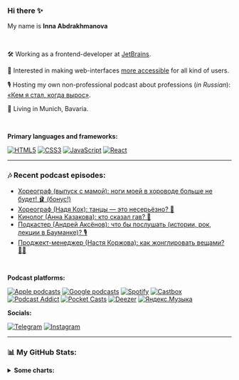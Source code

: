 ### Hi there ✨

<!--
**IPogorelova/IPogorelova** is a ✨ _special_ ✨ repository because its `README.md` (this file) appears on your GitHub profile.

Here are some ideas to get you started:

- 🔭 I’m currently working on ...
- 🌱 I’m currently learning ...
- 👯 I’m looking to collaborate on ...
- 🤔 I’m looking for help with ...
- 💬 Ask me about ...
- 📫 How to reach me: ...
- 😄 Pronouns: ...
- ⚡ Fun fact: ...
-->

My name is **Inna Abdrakhmanova**

<br />

🛠 Working as a frontend-developer at [JetBrains](https://www.jetbrains.com/).

🌱 Interested in making web-interfaces [more accessible](https://www.w3.org/WAI/standards-guidelines/) for all kind of users.

🎙 Hosting my own non-professional podcast about professions (_in Russian_):  [«Кем я стал, когда вырос»](https://kemstalkogdavyros.mave.digital/).

🥨 Living in Munich, Bavaria.

<br />

**Primary languages and frameworks:**

[![HTML5](https://img.shields.io/badge/HTML5-E34F26?style=for-the-badge&logo=html5&logoColor=white)](#)
[![CSS3](https://img.shields.io/badge/CSS3-1572B6?style=for-the-badge&logo=css3&logoColor=white)](#)
[![JavaScript](https://img.shields.io/badge/javascript-%23323330.svg?style=for-the-badge&logo=javascript&logoColor=%23F7DF1E)](#)
[![React](https://img.shields.io/badge/React-20232A?style=for-the-badge&logo=react&logoColor=61DAFB)](#)

---

### 🎶 Recent podcast episodes:

<!--START_SECTION:feed-->
* [Хореограф (выпуск с мамой): ноги моей в хороводе больше не будет! 🩰 (бонус!)](https:&#x2F;&#x2F;kemstalkogdavyros.mave.digital&#x2F;ep-26)
* [Хореограф (Надя Кох): танцы — это несерьёзно? 💃](https:&#x2F;&#x2F;kemstalkogdavyros.mave.digital&#x2F;ep-24)
* [Кинолог (Анна Казакова): кто сказал гав? 🐶](https:&#x2F;&#x2F;kemstalkogdavyros.mave.digital&#x2F;ep-23)
* [Подкастер (Андрей Аксёнов): что бы послушать (истории, рок, лекции в Бауманке)? 🎙️](https:&#x2F;&#x2F;kemstalkogdavyros.mave.digital&#x2F;ep-22)
* [Проджект-менеджер (Настя Коржова): как жонглировать вещами? 🤹‍♀️](https:&#x2F;&#x2F;kemstalkogdavyros.mave.digital&#x2F;ep-21)
<!--END_SECTION:feed-->

<br />

**Podcast platforms:**

[![Apple podcasts](https://img.shields.io/badge/Apple_Podcasts-9933CC?style=for-the-badge&logo=apple-podcasts&logoColor=white)](https://podcasts.apple.com/us/podcast/кем-я-стал-когда-вырос/id1627673416)
[![Google podcasts](https://img.shields.io/badge/Google_Podcasts-4285F4?style=for-the-badge&logo=google-podcasts&logoColor=white)](https://podcasts.google.com/feed/aHR0cHM6Ly9jbG91ZC5tYXZlLmRpZ2l0YWwvMzg4MDc)
[![Spotify](https://img.shields.io/badge/Spotify-1ED760?&style=for-the-badge&logo=spotify&logoColor=white)](https://open.spotify.com/show/2fHafIKRQHyaaptmwc9fSr)
[![Castbox](https://img.shields.io/badge/Castbox-f55b23?&style=for-the-badge&logo=castbox&logoColor=white)](https://castbox.fm/channel/id4966758?utm_source=podcaster&utm_medium=dlink&utm_campaign=c_4966758&utm_content=%D0%9A%D0%B5%D0%BC%20%D1%8F%20%D1%81%D1%82%D0%B0%D0%BB%2C%20%D0%BA%D0%BE%D0%B3%D0%B4%D0%B0%20%D0%B2%D1%8B%D1%80%D0%BE%D1%81-CastBox_FM)
[![Podcast Addict](https://img.shields.io/badge/Podcast_Addict-f4842d?&style=for-the-badge&logo=podcast-addict&logoColor=white)](https://podcastaddict.com/podcast/3987383)
[![Pocket Casts](https://img.shields.io/badge/Pocket_Casts-F43E37?&style=for-the-badge&logo=pocket-casts&logoColor=white)](https://pca.st/6dftd2tw)
[![Deezer](https://img.shields.io/badge/Deezer-2692b7?style=for-the-badge&logo=deezer&logoColor=white)](https://deezer.com/show/3788247)
[![Яндекс.Музыка](https://img.shields.io/badge/Яндекс_Музыка-FC3F1D?&style=for-the-badge&logo=yandex&logoColor=white)](https://music.yandex.ru/album/22672213)


**Socials:**

[![Telegram](https://img.shields.io/badge/Telegram-229ED9?style=for-the-badge&logo=telegram&logoColor=white)](https://t.me/kemstalkogdavyros)
[![Instagram](https://img.shields.io/badge/Instagram-9933CC?style=for-the-badge&logo=instagram&logoColor=white)](https://www.instagram.com/ne_tumannaya/)


---

### 📊  My GitHub Stats:

<details>
    <summary><b>Some charts:</b></summary>
    <br />
    <p>
        <img src=https://github-readme-stats.vercel.app/api?username=IPogorelova&show_icons=true&theme=gruvbox alt="Inna Abdrakhmanova GitHub Stats chart">
    </p>
    <p>
        <img src=https://github-readme-stats.vercel.app/api/top-langs/?username=IPogorelova&layout=compact&theme=gruvbox alt="Most Used Languages chart">
    </p>
</details>

